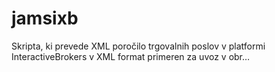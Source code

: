 # jamsixb
Skripta, ki prevede XML poročilo trgovalnih poslov v platformi InteractiveBrokers v XML format primeren za uvoz v obr…
